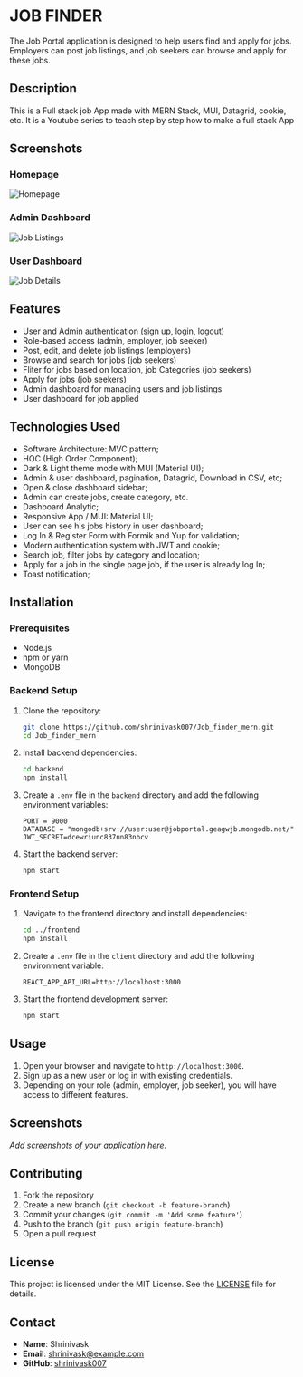 # JOB FINDER

The Job Portal application is designed to help users find and apply for jobs. Employers can post job listings, and job seekers can browse and apply for these jobs.
## Description

This is a Full stack job App made with MERN Stack, MUI, Datagrid, cookie, etc. It is a Youtube series to teach step by step how to make a full stack App

## Screenshots

### Homepage
![Homepage](public/home.png)

### Admin Dashboard
![Job Listings](public/adminDashboard.png)

### User Dashboard
![Job Details](public/userDashboard.png)

## Features

- User and Admin authentication (sign up, login, logout)
- Role-based access (admin, employer, job seeker)
- Post, edit, and delete job listings (employers)
- Browse and search for jobs (job seekers)
- Fliter for jobs based on location, job Categories (job seekers)
- Apply for jobs (job seekers)
- Admin dashboard for managing users and job listings
- User dashboard for job applied

## Technologies Used

- Software Architecture: MVC pattern;
- HOC (High Order Component);
- Dark & Light theme mode with MUI (Material UI);
- Admin & user dashboard, pagination, Datagrid, Download in CSV, etc;
- Open & close dashboard sidebar;
- Admin can create jobs, create category, etc.
- Dashboard Analytic;
- Responsive App / MUI: Material UI;
- User can see his jobs history in user dashboard;
- Log In & Register Form with Formik and Yup for validation;
- Modern authentication system with JWT and cookie;
- Search job, filter jobs by category and location;
- Apply for a job in the single page job, if the user is already log In;
- Toast notification;

## Installation

### Prerequisites

- Node.js
- npm or yarn
- MongoDB

### Backend Setup

1. Clone the repository:

    ```bash
    git clone https://github.com/shrinivask007/Job_finder_mern.git
    cd Job_finder_mern
    ```

2. Install backend dependencies:

    ```bash
    cd backend
    npm install
    ```

3. Create a `.env` file in the `backend` directory and add the following environment variables:

    ```plaintext
    PORT = 9000 
    DATABASE = "mongodb+srv://user:user@jobportal.geagwjb.mongodb.net/"
    JWT_SECRET=dcewriunc837nn83nbcv
    ```

4. Start the backend server:

    ```bash
    npm start
    ```

### Frontend Setup

1. Navigate to the frontend directory and install dependencies:

    ```bash
    cd ../frontend
    npm install
    ```

2. Create a `.env` file in the `client` directory and add the following environment variable:

    ```plaintext
    REACT_APP_API_URL=http://localhost:3000
    ```

3. Start the frontend development server:

    ```bash
    npm start
    ```
## Usage

1. Open your browser and navigate to `http://localhost:3000`.
2. Sign up as a new user or log in with existing credentials.
3. Depending on your role (admin, employer, job seeker), you will have access to different features.

## Screenshots

_Add screenshots of your application here._

## Contributing

1. Fork the repository
2. Create a new branch (`git checkout -b feature-branch`)
3. Commit your changes (`git commit -m 'Add some feature'`)
4. Push to the branch (`git push origin feature-branch`)
5. Open a pull request

## License

This project is licensed under the MIT License. See the [LICENSE](LICENSE) file for details.

## Contact

- **Name**: Shrinivask
- **Email**: shrinivask@example.com
- **GitHub**: [shrinivask007](https://github.com/shrinivask007)